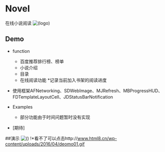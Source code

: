 # Novel
在线小说阅读
![(logo)](http://www.html8.cn/wp-content/uploads/2016/04/demo2.png)

## Demo
* function
    * 百度推荐排行榜、榜单
    * 小说介绍
    * 目录
    * 在线阅读功能
    *记录当前加入书架的阅读进度
* 使用框架AFNetworking、SDWebImage、MJRefresh、MBProgressHUD、FDTemplateLayoutCell、JDStatusBarNotification

* Examples
    * 部分功能由于时间问题暂时没有实现
* [期待]

##演示
![()](http://www.html8.cn/wp-content/uploads/2016/04/deomo01.gif)
!*看不了可以点击http://www.html8.cn/wp-content/uploads/2016/04/deomo01.gif


